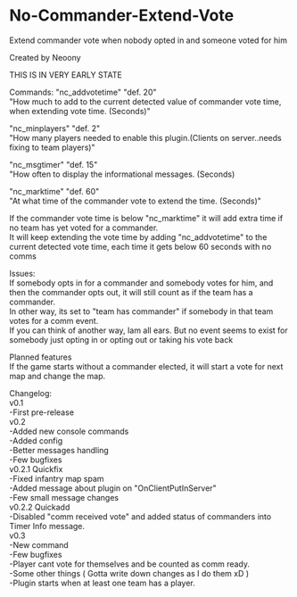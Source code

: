 # No-Commander-Extend-Vote
Extend commander vote when nobody opted in and someone voted for him </br>

Created by Neoony </br>

THIS IS IN VERY EARLY STATE </br>

Commands:
"nc_addvotetime" "def. 20" </br>
"How much to add to the current detected value of commander vote time, when extending vote time. (Seconds)" </br>

"nc_minplayers" "def. 2" </br>
"How many players needed to enable this plugin.(Clients on server..needs fixing to team players)" </br>

"nc_msgtimer" "def. 15" </br>
"How often to display the informational messages. (Seconds) </br>

"nc_marktime" "def. 60" </br>
"At what time of the commander vote to extend the time. (Seconds)" </br>

If the commander vote time is below "nc_marktime" it will add extra time if no team has yet voted for a commander. </br>
It will keep extending the vote time by adding "nc_addvotetime" to the current detected vote time, each time it gets below 60 seconds with no comms  </br>

Issues: </br>
If somebody opts in for a commander and somebody votes for him, and then the commander opts out, it will still count as if the team has a commander. </br>
In other way, its set to "team has commander" if somebody in that team votes for a comm event. </br>
If you can think of another way, Iam all ears. But no event seems to exist for somebody just opting in or opting out or taking his vote back </br>

Planned features </br>
If the game starts without a commander elected, it will start a vote for next map and change the map. </br>

Changelog: </br>
v0.1 </br>
-First pre-release </br>
v0.2 </br>
-Added new console commands </br>
-Added config </br>
-Better messages handling </br>
-Few bugfixes </br>
v0.2.1 Quickfix </br>
-Fixed infantry map spam </br>
-Added message about plugin on "OnClientPutInServer" </br>
-Few small message changes </br>
v0.2.2 Quickadd </br>
-Disabled "comm received vote" and added status of commanders into Timer Info message. </br>
v0.3 </br>
-New command </br>
-Few bugfixes </br>
-Player cant vote for themselves and be counted as comm ready. </br>
-Some other things ( Gotta write down changes as I do them xD ) </br>
-Plugin starts when at least one team has a player. </br>

